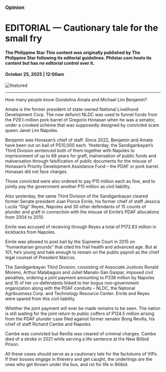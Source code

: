 ### Opinion

# EDITORIAL — Cautionary tale for the small fry

#### The Philippine Star This content was originally published by The Philippine Star following its editorial guidelines. Philstar.com hosts its content but has no editorial control over it.

#### October 25, 2025 | 12:00am

![featured](https://media.philstar.com/photos/2023/05/30/editorialdefault-1_2023-05-30_13-49-27.jpg)

---

How many people know Gondelina Amata and Michael Lim Benjamin?

Amata is the former president of state-owned National Livelihood Development Corp. The now defunct NLDC was used to funnel funds from the P29.1-million pork barrel of Gregorio Honasan when he was a senator, under a crooked scheme that was supposedly designed by convicted scam queen Janet Lim Napoles.

Benjamin was Honasan’s chief of staff. Since 2022, Benjamin and Amata have been out on bail of P510,000 each. Yesterday, the Sandiganbayan’s Third Division sentenced both of them together with Napoles to imprisonment of up to 68 years for graft, malversation of public funds and malversation through falsification of public documents for the misuse of Honasan’s Priority Development Assistance Fund – the PDAF or pork barrel. Honasan did not face charges.

Those convicted were also ordered to pay P15 million each as fine, and to jointly pay the government another P15 million as civil liability.

Also yesterday, the same Third Division of the Sandiganbayan cleared former Senate president Juan Ponce Enrile, his former chief of staff Jessica Lucila “Gigi” Reyes, Napoles and 30 other defendants of 15 counts of plunder and graft in connection with the misuse of Enrile’s PDAF allocations from 2004 to 2010.

Enrile was accused of receiving through Reyes a total of P172.83 million in kickbacks from Napoles.

Enrile was allowed to post bail by the Supreme Court in 2015 on “humanitarian grounds” that cited his frail health and advanced age. But at 101, he’s young and hale enough to remain on the public payroll as the chief legal counsel of President Marcos.

The Sandiganbayan Third Division, consisting of Associate Justices Ronald Moreno, Arthur Malabaguio and Juliet Manalo-San Gaspar, imposed civil penalties, ordering a joint payment amounting to P338 million by Napoles and 15 of her co-defendants linked to her bogus non-government organization along with the PDAF conduits – NLDC, the National Agribusiness Corp. and Technology Resource Center. Enrile and Reyes were spared from this civil liability.

Whether the joint payment will ever be made remains to be seen. The nation is still waiting for the joint return to public coffers of P124.5 million arising from the PDAF plunder case filed against former senator Bong Revilla, his chief of staff Richard Cambe and Napoles.

Cambe was convicted but Revilla was cleared of criminal charges. Cambe died of a stroke in 2021 while serving a life sentence at the New Bilibid Prison.

All these cases should serve as a cautionary tale for the factotums of VIPs. If their bosses engage in thievery and get caught, the underlings are the ones who get thrown under the bus, and rot for life in Bilibid.